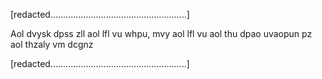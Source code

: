[redacted......................................................]

Aol dvysk dpss zll aol lfl vu whpu, mvy aol lfl vu aol thu dpao uvaopun pz aol thzaly vm dcgnz

[redacted......................................................]
